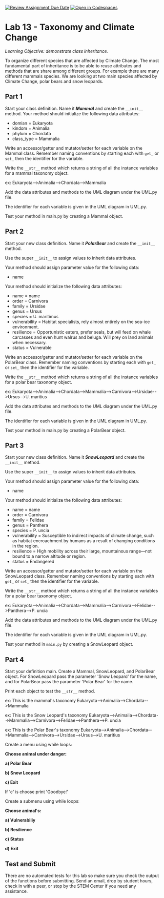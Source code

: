 [![Review Assignment Due Date](https://classroom.github.com/assets/deadline-readme-button-22041afd0340ce965d47ae6ef1cefeee28c7c493a6346c4f15d667ab976d596c.svg)](https://classroom.github.com/a/mFTZNmOG)
[![Open in Codespaces](https://classroom.github.com/assets/launch-codespace-2972f46106e565e64193e422d61a12cf1da4916b45550586e14ef0a7c637dd04.svg)](https://classroom.github.com/open-in-codespaces?assignment_repo_id=17232127)
# Lab 13 - Taxonomy and Climate Change  

  _Learning Objective: demonstrate class inheritance._

  To organize different species that are affected by Climate Change. The most fundamental part of inheritance is to be able to reuse attributes and methods that are share among different groups. For example there are many different mammals species. We are looking at two main species affected by Climate Change, polar bears and snow leopards.

## Part 1
Start your class definition. Name it **_Mammal_** and create the `__init__` method. Your method should initialize the following data attributes:
- domian = Eukaryota
- kindom = Animalia
- phylum = Chordata
- class_type = Mammalia


Write an accessor/getter and mutator/setter for each variable on the Mammal class. Remember naming conventions by starting each with `get_` or `set_` then the identifier for the variable.

Write the `__str__` method which returns a string of all the instance variables for a mammal taxonomy object.

ex: Eukaryota-->Animalia-->Chordata-->Mammalia

Add the data attributes and methods to the UML diagram under the UML.py file.

The identifier for each variable is given in the UML diagram in UML.py.

Test your method in main.py by creating a Mammal object.

## Part 2
Start your new class definition. Name it **_PolarBear_** and create the `__init__` method. 

Use the super `__init__` to assign values to inherit data attributes.

Your method should assign parameter value for the following data:

- name

Your method should initialize the following data attributes:

- name = name
- order = Carnivora
- family = Ursidae
- genus = Ursus
- species = U. maritimus
- vulnerability = Habitat specialists, rely almost entirely on the sea-ice environment.
- resilience = Opportunistic eaters, prefer seals, but will feed on whale carcasses and even hunt walrus and beluga. Will prey on land animals when necessary.
- status = Vulnerable

Write an accessor/getter and mutator/setter for each variable on the PolarBear class. Remember naming conventions by starting each with `get_` or `set_` then the identifier for the variable.

Write the `__str__` method which returns a string of all the instance variables for a polar bear taxonomy object.

ex: Eukaryota-->Animalia-->Chordata-->Mammalia-->Carnivora-->Ursidae-->Ursus-->U. maritius

Add the data attributes and methods to the UML diagram under the UML.py file.

The identifier for each variable is given in the UML diagram in UML.py.

Test your method in main.py by creating a PolarBear object.

## Part 3
Start your new class definition. Name it **_SnowLeopard_** and create the `__init__` method. 

Use the super `__init__` to assign values to inherit data attributes.

Your method should assign parameter value for the following data:

- name

Your method should initialize the following data attributes:

- name = name
- order = Carnivora
- family = Felidae
- genus = Panthera
- species = P. uncia
- vulnerability = Susceptible to indirect impacts of climate change, such as habitat encroachment by humans as a result of changing conditions in the region.
- resilience = High mobility across their large, mountainous range—not bound to a narrow altitude or region.
- status = Endangered

Write an accessor/getter and mutator/setter for each variable on the SnowLeopard class. Remember naming conventions by starting each with `get_` or `set_` then the identifier for the variable.

Write the `__str__` method which returns a string of all the instance variables for a polar bear taxonomy object.

ex: Eukaryota-->Animalia-->Chordata-->Mammalia-->Carnivora-->Felidae-->Panthera-->P. uncia

Add the data attributes and methods to the UML diagram under the UML.py file.

The identifier for each variable is given in the UML diagram in UML.py.

Test your method in `main.py` by creating a SnowLeopard object.

## Part 4
Start your definition main. Create a Mammal, SnowLeopard, and PolarBear object. For SnowLeopard pass the parameter 'Snow Leopard' for the name, and for PolarBear pass the parameter 'Polar Bear' for the name. 

Print each object to test the `__str__` method.

ex: This is the mammal's taxonomy Eukaryota-->Animalia-->Chordata-->Mammalia

ex: This is the Snow Leopard's taxonomy Eukaryota-->Animalia-->Chordata-->Mammalia-->Carnivora-->Felidae-->Panthera-->P. uncia

ex: This is the Polar Bear's taxonomy Eukaryota-->Animalia-->Chordata-->Mammalia-->Carnivora-->Ursidae-->Ursus-->U. maritius

Create a menu using while loops:

**Choose animal under danger:**

**a) Polar Bear**

**b) Snow Leopard**

**c) Exit**

If 'c' is choose print 'Goodbye!'

Create a submenu using while loops:

**Choose animal's:**

**a) Vulnerabiliy**

**b) Resilience**

**c) Status**

**d) Exit**

## Test and Submit
There are no automated tests for this lab so make sure you check the output of the functions before submitting. 
Send an email, drop by student hours, check in with a peer, or stop by the STEM Center if you need any assistance.

